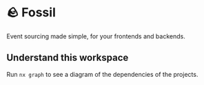 # 🪨 Fossil 

Event sourcing made simple, for your frontends and backends.

## Understand this workspace

Run `nx graph` to see a diagram of the dependencies of the projects.
